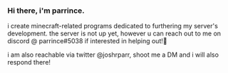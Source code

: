 ### Hi there, i'm parrince.

i create minecraft-related programs dedicated to furthering my server's development.
the server is not up yet, however u can reach out to me on discord @ parrince#5038 if interested in helping out!👋

i am also reachable via twitter @joshrparr, shoot me a DM and i will also respond there!
<!--
**parrince/parrince** is a ✨ _special_ ✨ repository because its `README.md` (this file) appears on your GitHub profile.

Here are some ideas to get you started:

- 🔭 I’m currently working on ...
- 🌱 I’m currently learning ...
- 👯 I’m looking to collaborate on ...
- 🤔 I’m looking for help with ...
- 💬 Ask me about ...
- 📫 How to reach me: ...
- 😄 Pronouns: ...
- ⚡ Fun fact: ...
-->
